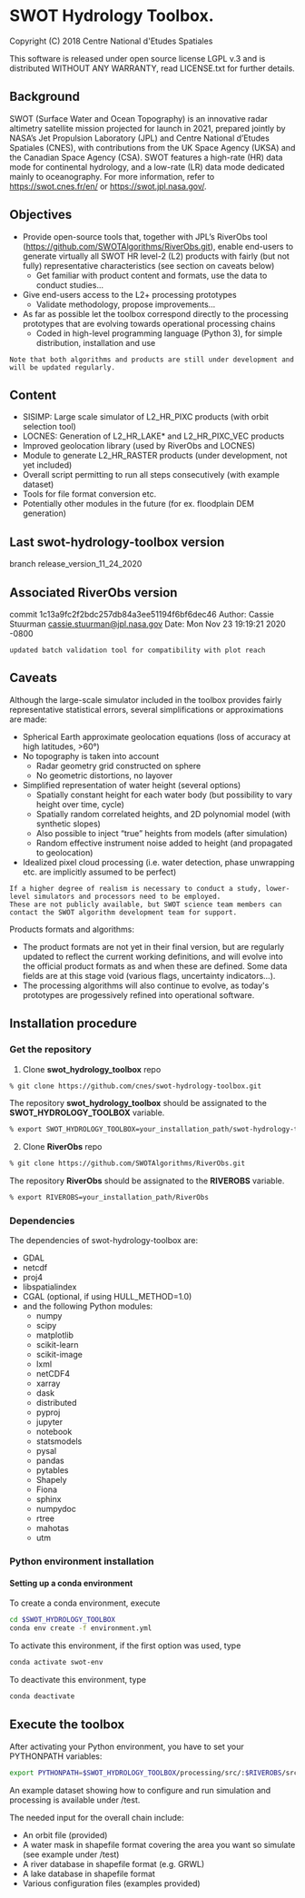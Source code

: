 # SWOT Hydrology Toolbox.

Copyright (C) 2018 Centre National d'Etudes Spatiales

This software is released under open source license LGPL v.3 and is distributed WITHOUT ANY WARRANTY, read LICENSE.txt for further details.

## Background 

SWOT (Surface Water and Ocean Topography) is an innovative radar altimetry satellite mission projected for launch in 2021, prepared jointly by NASA’s Jet Propulsion Laboratory (JPL) and Centre National d’Etudes Spatiales (CNES), with contributions from the UK Space Agency (UKSA) and the Canadian Space Agency (CSA). SWOT features a high-rate (HR) data mode for continental hydrology, and a low-rate (LR) data mode dedicated mainly to oceanography. For more information, refer to https://swot.cnes.fr/en/ or https://swot.jpl.nasa.gov/. 

## Objectives 
* Provide open-source tools that, together with JPL’s RiverObs tool (https://github.com/SWOTAlgorithms/RiverObs.git), enable end-users to generate virtually all SWOT HR level-2 (L2) products with fairly (but not fully) representative characteristics (see section on caveats below)
  * Get familiar with product content and formats, use the data to conduct studies...
* Give end-users access to the L2+ processing prototypes 
  * Validate methodology, propose improvements...
* As far as possible let the toolbox correspond directly to the processing prototypes that are evolving towards operational processing chains 
  * Coded in high-level programming language (Python 3), for simple distribution, installation and use

```
Note that both algorithms and products are still under development and will be updated regularly.
```

## Content 
* SISIMP: Large scale simulator of L2_HR_PIXC products (with orbit selection tool)
* LOCNES: Generation of L2_HR_LAKE* and L2_HR_PIXC_VEC products 
* Improved geolocation library (used by RiverObs and LOCNES)
* Module to generate L2_HR_RASTER products (under development, not yet included)
* Overall script permitting to run all steps consecutively (with example dataset)
* Tools for file format conversion etc.
* Potentially other modules in the future (for ex. floodplain DEM generation)


## Last swot-hydrology-toolbox version
branch release_version_11_24_2020  

## Associated RiverObs version
commit 1c13a9fc2f2bdc257db84a3ee51194f6bf6dec46
Author: Cassie Stuurman <cassie.stuurman@jpl.nasa.gov>
Date:   Mon Nov 23 19:19:21 2020 -0800

    updated batch validation tool for compatibility with plot reach


## Caveats
Although the large-scale simulator included in the toolbox provides fairly representative statistical errors, several simplifications or approximations are made:
* Spherical Earth approximate geolocation equations (loss of accuracy at high latitudes, >60°)
* No topography is taken into account 
  * Radar geometry grid constructed on sphere
  * No geometric distortions, no layover 
* Simplified representation of water height (several options) 
  * Spatially constant height for each water body (but possibility to vary height over time, cycle)
  * Spatially random correlated heights, and 2D polynomial model (with synthetic slopes)
  * Also possible to inject “true” heights from models (after simulation)
  * Random effective instrument noise added to height (and propagated to geolocation)
* Idealized pixel cloud processing (i.e. water detection, phase unwrapping etc. are implicitly assumed to be perfect)

```
If a higher degree of realism is necessary to conduct a study, lower-level simulators and processors need to be employed. 
These are not publicly available, but SWOT science team members can contact the SWOT algorithm development team for support. 
```

Products formats and algorithms:
* The product formats are not yet in their final version, but are regularly updated to reflect the current working definitions, and will evolve into the official product formats as and when these are defined. Some data fields are at this stage void (various flags, uncertainty indicators…).
* The processing algorithms will also continue to evolve, as today's prototypes are progessively refined into operational software. 

## Installation procedure

### Get the repository
1. Clone __swot_hydrology_toolbox__ repo

```bash
% git clone https://github.com/cnes/swot-hydrology-toolbox.git
```
The repository __swot_hydrology_toolbox__ should be assignated to the __SWOT_HYDROLOGY_TOOLBOX__ variable.

```bash
% export SWOT_HYDROLOGY_TOOLBOX=your_installation_path/swot-hydrology-toolbox
```

2. Clone __RiverObs__ repo

```bash
% git clone https://github.com/SWOTAlgorithms/RiverObs.git
```

The repository __RiverObs__ should be assignated to the __RIVEROBS__ variable.

```bash
% export RIVEROBS=your_installation_path/RiverObs
```

### Dependencies

The dependencies of swot-hydrology-toolbox are:
* GDAL
* netcdf
* proj4
* libspatialindex
* CGAL (optional, if using HULL_METHOD=1.0)
* and the following Python modules:
  * numpy
  * scipy
  * matplotlib
  * scikit-learn
  * scikit-image
  * lxml
  * netCDF4
  * xarray
  * dask
  * distributed
  * pyproj
  * jupyter
  * notebook
  * statsmodels
  * pysal
  * pandas
  * pytables
  * Shapely
  * Fiona
  * sphinx
  * numpydoc
  * rtree
  * mahotas
  * utm

### Python environment installation

#### Setting up a conda environment

To create a conda environment, execute

```bash
cd $SWOT_HYDROLOGY_TOOLBOX
conda env create -f environment.yml
```

To activate this environment, if the first option was used, type
```bash
conda activate swot-env
```

To deactivate this environment, type
```bash
conda deactivate
```

## Execute the toolbox

After activating your Python environment, you have to set your PYTHONPATH variables:
```bash
export PYTHONPATH=$SWOT_HYDROLOGY_TOOLBOX/processing/src/:$RIVEROBS/src:$PYTHONPATH
```

An example dataset showing how to configure and run simulation and processing is available under /test.

The needed input for the overall chain include:
* An orbit file (provided)
* A water mask in shapefile format covering the area you want so simulate (see example under /test)
* A river database in shapefile format (e.g. GRWL)
* A lake database in shapefile format
* Various configuration files (examples provided)
